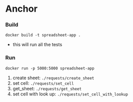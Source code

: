 # Anchor

### Build
`docker build -t spreadsheet-app .`
- this will run all the tests

### Run
`docker run -p 5000:5000 spreadsheet-app`

1. create sheet: `./requests/create_sheet`
2. set cell: `./requests/set_cell`
3. get_sheet: `./requests/get_sheet`
4. set cell with look up: `./requests/set_cell_with_lookup`